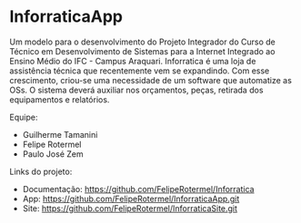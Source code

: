 # InforraticaApp
Um modelo para o desenvolvimento do Projeto Integrador do Curso de Técnico em Desenvolvimento de Sistemas para a Internet Integrado ao Ensino Médio do IFC - Campus Araquari. Inforratica é uma loja de assistência técnica que recentemente vem se expandindo. Com esse crescimento, criou-se uma necessidade de um software que automatize as OSs. O sistema deverá auxiliar nos orçamentos, peças, retirada dos equipamentos e relatórios.

Equipe:

* Guilherme Tamanini
* Felipe Rotermel
* Paulo José Zem

Links do projeto:

* Documentação: https://github.com/FelipeRotermel/Inforratica
* App: https://github.com/FelipeRotermel/InforraticaApp.git
* Site: https://github.com/FelipeRotermel/InforraticaSite.git

